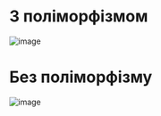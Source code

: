 # З поліморфізмом
![image](https://github.com/Vlad-Dzemiuk/04-polymorphism-Vlad-Dzemiuk/assets/163335031/94bfea45-6ae1-47e0-91c0-592a3897409a)

# Без поліморфізму
![image](https://github.com/Vlad-Dzemiuk/04-polymorphism-Vlad-Dzemiuk/assets/163335031/bc9edecd-e50f-4522-b0e1-6ef3a2bf1449)
